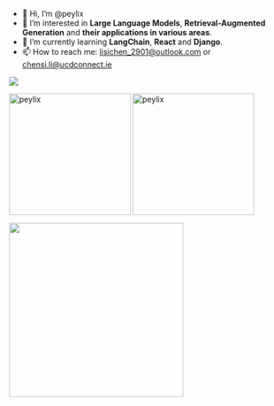 - 👋 Hi, I’m @peylix
- 👀 I’m interested in **Large Language Models**, **Retrieval-Augmented Generation** and **their applications in various areas**.
- 🌱 I’m currently learning **LangChain**, **React** and **Django**.
- 📫 How to reach me: lisichen_2901@outlook.com or chensi.li@ucdconnect.ie

  
![](https://komarev.com/ghpvc/?username=peylix&style=for-the-badge&color=brightgreen)

<p><img align="left" height="220" src="https://github-readme-stats-baet-git-master-peylixs-projects.vercel.app/api?username=peylix&show_icons=true&theme=shadow_blue" alt="peylix" /></p>

<!-- [![Anurag's GitHub stats](https://github-readme-stats-baet-git-master-peylixs-projects.vercel.app/api?username=peylix&show_icons=true&theme=chartreuse-dark)](https://github.com/peylix/github-readme-stats)  -->

<p><img align="center" height="220" src="https://github-readme-stats-baet-git-master-peylixs-projects.vercel.app/api/top-langs/?username=peylix&layout=compact&size_weight=0.5&count_weight=0.5&theme=shadow_blue&langs_count=8" alt="peylix" /></p>

<!-- ![Top Langs](https://github-readme-stats-baet-git-master-peylixs-projects.vercel.app/api/top-langs/?username=peylix&layout=compact&size_weight=0.5&count_weight=0.5&theme=aura&langs_count=8) -->

<p><img align="center" height="315" src="https://github-readme-activity-graph.vercel.app/graph?username=peylix&theme=minimal&area=true" /></p>

<!-- [![Ashutosh's github activity graph](https://github-readme-activity-graph.vercel.app/graph?username=peylix&theme=merko&area=true)](https://github.com/ashutosh00710/github-readme-activity-graph) -->





<!---
- 💞️ I’m looking to collaborate on ...


Peylix/Peylix is a ✨ special ✨ repository because its `README.md` (this file) appears on your GitHub profile.
You can click the Preview link to take a look at your changes.
--->
